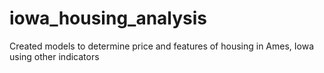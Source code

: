 # iowa_housing_analysis
Created models to determine price and features of housing in Ames, Iowa using other indicators
